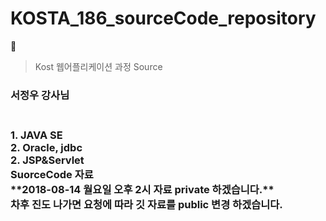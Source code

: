 # KOSTA_186_sourceCode_repository
:memo: 
> Kost 웹어플리케이션 과정 Source 
<h3> 서정우 강사님 <h3> <br>
1. JAVA SE <br>
2. Oracle, jdbc <br> 
2. JSP&Servlet <br>
SuorceCode 자료  <br>
**2018-08-14 월요일 오후 2시 자료 private 하겠습니다.** <br>
차후 진도 나가면 요청에 따라 깃 자료를 public 변경 하겠습니다.

